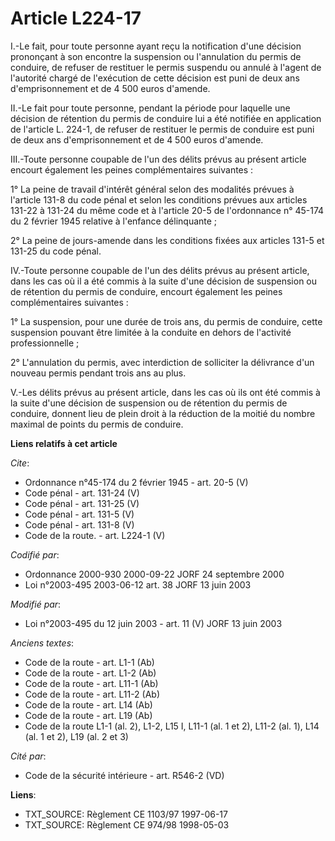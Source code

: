 # Article L224-17

I.-Le fait, pour toute personne ayant reçu la notification d'une décision prononçant à son encontre la suspension ou
l'annulation du permis de conduire, de refuser de restituer le permis suspendu ou annulé à l'agent de l'autorité chargé de
l'exécution de cette décision est puni de deux ans d'emprisonnement et de 4 500 euros d'amende. 

II.-Le fait pour toute personne, pendant la période pour laquelle une décision de rétention du permis de conduire lui a été
notifiée en application de l'article L. 224-1, de refuser de restituer le permis de conduire est puni de deux ans
d'emprisonnement et de 4 500 euros d'amende. 

III.-Toute personne coupable de l'un des délits prévus au présent article encourt également les peines complémentaires
suivantes : 

1° La peine de travail d'intérêt général selon des modalités prévues à l'article 131-8 du code pénal et selon les conditions
prévues aux articles 131-22 à 131-24 du même code et à l'article 20-5 de l'ordonnance n° 45-174 du 2 février 1945 relative à
l'enfance délinquante ; 

2° La peine de jours-amende dans les conditions fixées aux articles 131-5 et 131-25 du code pénal. 

IV.-Toute personne coupable de l'un des délits prévus au présent article, dans les cas où il a été commis à la suite d'une
décision de suspension ou de rétention du permis de conduire, encourt également les peines complémentaires suivantes : 

1° La suspension, pour une durée de trois ans, du permis de conduire, cette suspension pouvant être limitée à la conduite en
dehors de l'activité professionnelle ; 

2° L'annulation du permis, avec interdiction de solliciter la délivrance d'un nouveau permis pendant trois ans au plus. 

V.-Les délits prévus au présent article, dans les cas où ils ont été commis à la suite d'une décision de suspension ou de
rétention du permis de conduire, donnent lieu de plein droit à la réduction de la moitié du nombre maximal de points du
permis de conduire.

**Liens relatifs à cet article**

_Cite_:

  - Ordonnance n°45-174 du 2 février 1945 - art. 20-5 (V)
  - Code pénal - art. 131-24 (V)
  - Code pénal - art. 131-25 (V)
  - Code pénal - art. 131-5 (V)
  - Code pénal - art. 131-8 (V)
  - Code de la route. - art. L224-1 (V)

_Codifié par_:

  - Ordonnance 2000-930 2000-09-22 JORF 24 septembre 2000
  - Loi n°2003-495 2003-06-12 art. 38 JORF 13 juin 2003

_Modifié par_:

  - Loi n°2003-495 du 12 juin 2003 - art. 11 (V) JORF 13 juin 2003

_Anciens textes_:

  - Code de la route - art. L1-1 (Ab)
  - Code de la route - art. L1-2 (Ab)
  - Code de la route - art. L11-1 (Ab)
  - Code de la route - art. L11-2 (Ab)
  - Code de la route - art. L14 (Ab)
  - Code de la route - art. L19 (Ab)
  - Code de la route L1-1 (al. 2), L1-2, L15 I, L11-1 (al. 1 et 2), L11-2 (al. 1), L14 (al. 1 et 2), L19 (al. 2 et 3)

_Cité par_:

  - Code de la sécurité intérieure - art. R546-2 (VD)

**Liens**:

  - TXT_SOURCE: Règlement CE 1103/97 1997-06-17
  - TXT_SOURCE: Règlement CE 974/98 1998-05-03
